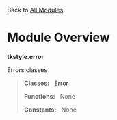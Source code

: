 Back to [All Modules](https://github.com/pyrustic/tkstyle/blob/master/docs/modules/README.md#readme)

# Module Overview

**tkstyle.error**
 
Errors classes

> **Classes:** &nbsp; [Error](https://github.com/pyrustic/tkstyle/blob/master/docs/modules/content/tkstyle.error/content/classes/Error.md#class-error)
>
> **Functions:** &nbsp; None
>
> **Constants:** &nbsp; None
